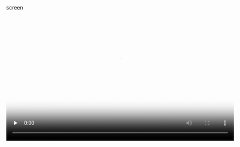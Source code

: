 <script src='//player.polyv.net/script/polyvplayer.min.js'></script>
<div id='plv_1ee1538ef742810030f54db829a94ab3_1'>screen</div>

<video id="video" controls="" preload="none" poster="https://cdn.jsdelivr.net/gh/AmbroseRen/Picture/img/wallpaper/desktop/bing/lake.jpg" width="610px" height="350px">
    <source id="mp4" src="http://ql0n6r7vu.hn-bkt.clouddn.com/b6366035-96e5-41a8-a544-239cb432b0be.mp4" type="video/mp4">
</video>

<script>
var player = polyvObject('#plv_1ee1538ef742810030f54db829a94ab3_1').videoPlayer({
    'width':'600',
  'height':'338',
    'vid' : '1ee1538ef742810030f54db829a94ab3_1' ,
 'forceH5':true 
});
</script>


